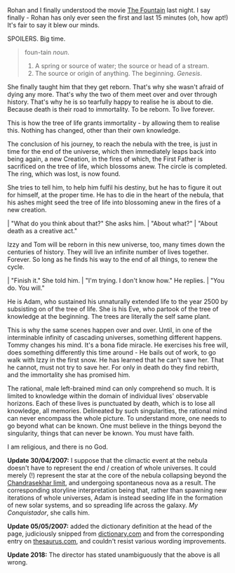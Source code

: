 <!--
.. title: Religion, at last.
.. slug: religion-at-last
.. date: 2007-04-29 07:36:26-05:00
.. tags: movies
.. link: 
.. description: 
.. type: text
-->


Rohan and I finally understood the movie [The
Fountain](the-fountain) last night. I say finally - Rohan
has only ever seen the first and last 15 minutes (oh, how apt!) It's
fair to say it blew our minds.

SPOILERS. Big time.

> foun-tain *noun*.
>
> 1.  A spring or source of water; the source or head of a stream.
> 2.  The source or origin of anything. The beginning. *Genesis*.

She finally taught him that they get reborn. That's why she wasn't
afraid of dying any more. That's why the two of them meet over and over
through history. That's why he is so tearfully happy to realise he is
about to die. Because death is their road to immortality. To be reborn.
To live forever.

This is how the tree of life grants immortality - by allowing them to
realise this. Nothing has changed, other than their own knowledge.

The conclusion of his journey, to reach the nebula with the tree, is
just in time for the end of the universe, which then immediately leaps
back into being again, a new Creation, in the fires of which, the First
Father is sacrificed on the tree of life, which blossoms anew. The
circle is completed. The ring, which was lost, is now found.

She tries to tell him, to help him fulfil his destiny, but he has to
figure it out for himself, at the proper time. He has to die in the
heart of the nebula, that his ashes might seed the tree of life into
blossoming anew in the fires of a new creation.

| "What do you think about that?" She asks him.
| "About what?"
| "About death as a creative act."

Izzy and Tom will be reborn in this new universe, too, many times down
the centuries of history. They will live an infinite number of lives
together. Forever. So long as he finds his way to the end of all things,
to renew the cycle.

| "Finish it." She told him.
| "I'm trying. I don't know how." He replies.
| "You do. You will."

He is Adam, who sustained his unnaturally extended life to the year 2500
by subsisting on of the tree of life. She is his Eve, who partook of the
tree of knowledge at the beginning. The trees are literally the self
same plant.

This is why the same scenes happen over and over. Until, in one of the
interminable infinity of cascading universes, something different
happens. Tommy changes his mind. It's a bona fide miracle. He exercises
his free will, does something differently this time around - He bails
out of work, to go walk with Izzy in the first snow. He has learned that
he can't save her. That he cannot, must not try to save her. For only in
death do they find rebirth, and the immortality she has promised him.

The rational, male left-brained mind can only comprehend so much. It is
limited to knowledge within the domain of individual lives' observable
horizons. Each of these lives is punctuated by death, which is to lose
all knowledge, all memories. Delineated by such singularities, the
rational mind can never encompass the whole picture. To understand more,
one needs to go beyond what can be known. One must believe in the things
beyond the singularity, things that can never be known. You must have
faith.

I am religious, and there is no God.

**Update 30/04/2007:** I suppose that the climactic event at the nebula
doesn't have to represent the end / creation of whole universes. It
could merely (!) represent the star at the core of the nebula collapsing
beyond the [Chandrasekhar
limit](http://en.wikipedia.org/wiki/Chandrasekhar_limit), and undergoing
spontaneous nova as a result. The corresponding storyline interpretation
being that, rather than spawning new iterations of whole universes, Adam
is instead seeding life in the formation of new solar systems, and so
spreading life across the galaxy. *My Conquistador*, she calls him.

**Update 05/05/2007:** added the dictionary definition at the head of
the page, judiciously snipped from
[dictionary.com](http://dictionary.reference.com/browse/fountain) and
from the corresponding entry on
[thesaurus.com](http://thesaurus.reference.com/browse/fountain), and
couldn't resist various wording improvements.

**Update 2018:** The director has stated unambiguously that the above
is all wrong.
